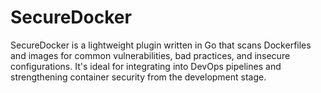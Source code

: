 # SecureDocker
SecureDocker is a lightweight plugin written in Go that scans Dockerfiles and images for common vulnerabilities, bad practices, and insecure configurations. It's ideal for integrating into DevOps pipelines and strengthening container security from the development stage.
